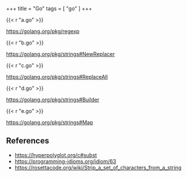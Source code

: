 +++
title = "Go"
tags = [ "go" ]
+++

{{< r "a.go" >}}

<https://golang.org/pkg/regexp>

{{< r "b.go" >}}

<https://golang.org/pkg/strings#NewReplacer>

{{< r "c.go" >}}

<https://golang.org/pkg/strings#ReplaceAll>

{{< r "d.go" >}}

<https://golang.org/pkg/strings#Builder>

{{< r "e.go" >}}

<https://golang.org/pkg/strings#Map>

## References

- <https://hyperpolyglot.org/c#subst>
- <https://programming-idioms.org/idiom/63>
- <https://rosettacode.org/wiki/Strip_a_set_of_characters_from_a_string>
